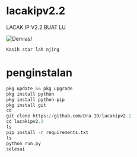 # lacakipv2.2
LACAK IP V2.2 BUAT LU
<p align=left> <img src=https://komarev.com/ghpvc/?username=kangdecasu alt=Demias/> </p>

```
Kasih star lah njing
```
# penginstalan
```python
pkg update && pkg upgrade
pkg install python
pkg install python-pip
pkg install git
cd
git clone https://github.com/Dra-ID/lacakipv2.2
cd lacakipv2.2
ls
pip install -r requirements.txt
ls
python run.py
selesai
```
